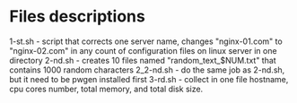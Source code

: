 # Files descriptions
1-st.sh - script that corrects one server name, changes "nginx-01.com" to "nginx-02.com" in any count of configuration files on linux server in one directory
2-nd.sh - creates 10 files named "random_text_$NUM.txt" that contains 1000 random characters
2_2-nd.sh - do the same job as 2-nd.sh, but it need to be pwgen installed first
3-rd.sh - collect in one file hostname, cpu cores number, total memory, and total disk size.

